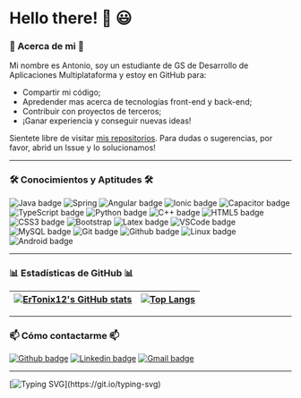 <!--![Banner Image](https://raw.githubusercontent.com/Abepuoh/Abepuoh/main/ErTonix.png)-->

# Hello there! 👋 😃

### 🌌 Acerca de mi 🌌

Mi nombre es Antonio, soy un estudiante de GS de Desarrollo de Aplicaciones Multiplataforma y estoy en GitHub para:
- Compartir mi código;
- Apredender mas acerca de tecnologías front-end y back-end;
- Contribuir con proyectos de terceros;
- ¡Ganar experiencia y conseguir nuevas ideas!

Sientete libre de visitar [mis repositorios](https://github.com/ErTonix12?tab=repositories). Para dudas o sugerencias, por favor, abrid un Issue y lo solucionamos!

---

### 🛠 Conocimientos y Aptitudes 🛠

![Java badge](https://img.shields.io/badge/Java-ED8B00?style=for-the-badge&logo=java&logoColor=white) ![Spring](https://img.shields.io/badge/Spring-6DB33F?style=for-the-badge&logo=spring&logoColor=white) ![Angular badge](https://img.shields.io/badge/Angular-DD0031?style=for-the-badge&logo=angular&logoColor=white) ![Ionic badge](https://img.shields.io/badge/Ionic-3880FF?style=for-the-badge&logo=ionic&logoColor=white) ![Capacitor badge](https://img.shields.io/badge/Capacitor-119EFF?style=for-the-badge&logo=Capacitor&logoColor=white) ![TypeScript badge](https://img.shields.io/badge/TypeScript-007ACC?style=for-the-badge&logo=typescript&logoColor=white) ![Python badge](https://img.shields.io/badge/Python-14354C?style=for-the-badge&logo=python&logoColor=white) ![C++ badge](https://img.shields.io/badge/C%2B%2B-00599C?style=for-the-badge&logo=c%2B%2B&logoColor=white)  ![HTML5 badge](https://img.shields.io/badge/HTML5-E34F26?style=for-the-badge&logo=html5&logoColor=white) ![CSS3 badge](https://img.shields.io/badge/CSS3-1572B6?style=for-the-badge&logo=css3&logoColor=white) ![Bootstrap](https://img.shields.io/badge/Bootstrap-563D7C?style=for-the-badge&logo=bootstrap&logoColor=white) ![Latex badge](https://img.shields.io/badge/LaTeX-47A141?style=for-the-badge&logo=LaTeX&logoColor=white) ![VSCode badge](https://img.shields.io/badge/Visual_Studio_Code-0078D4?style=for-the-badge&logo=visual%20studio%20code&logoColor=white) ![MySQL badge](https://img.shields.io/badge/MySQL-00000F?style=for-the-badge&logo=mysql&logoColor=white) ![Git badge](https://img.shields.io/badge/GIT-F05032?style=for-the-badge&logo=git&logoColor=white) ![Github badge](https://img.shields.io/badge/GitHub-100000?style=for-the-badge&logo=github&logoColor=white) ![Linux badge](https://img.shields.io/badge/Linux-FCC624?style=for-the-badge&logo=linux&logoColor=black) ![Android badge](https://img.shields.io/badge/Android-3DDC84?style=for-the-badge&logo=android&logoColor=white)

---

### 📊 Estadísticas de GitHub 📊


| [![ErTonix12's GitHub stats](https://github-readme-stats.vercel.app/api?username=ErTonix12&show_icons=true&theme=dark&text_color=fff&border_color=79ff97&hide_title=true)](https://github.com/ErTonix12) | [![Top Langs](https://github-readme-stats.vercel.app/api/top-langs/?username=ErTonix12&theme=dark&text_color=fff&border_color=79ff97&layout=compact)](https://github.com/ErTonix12) |
| -------------------------------------------------------------------------------------------------------------------------------------------------------------------------------------------------------- | ----------------------------------------------------------------------------------------------------------------------------------------------------------------------------------- |

---

### 📫 Cómo contactarme 📫

[![Github badge](https://img.shields.io/badge/ErTonix12-100000?style=for-the-badge&logo=github&logoColor=white)](https://github.com/ErTonix12) [![Linkedin badge](https://img.shields.io/badge/LinkedIn-0077B5?style=for-the-badge&logo=linkedin&logoColor=white)](https://www.linkedin.com/in/antoniomuñozcubero) [![Gmail badge](https://img.shields.io/badge/tonicubero12@gmail.com-c5221f?style=for-the-badge&logo=gmail&logoColor=white)](mailto:tonicubero12@gmail.com)

---

[![Typing SVG](https://readme-typing-svg.herokuapp.com?font=Ubuntu&color=%230EAA20&vCenter=true&lines=Thanks+for+visiting!+You're+welcome!)](https://git.io/typing-svg)
<!--
**ErTonix12/ErTonix12** is a ✨ _special_ ✨ repository because its `README.md` (this file) appears on your GitHub profile.

Here are some ideas to get you started:

- 🔭 I’m currently working on ...
- 🌱 I’m currently learning ...
- 👯 I’m looking to collaborate on ...
- 🤔 I’m looking for help with ...
- 💬 Ask me about ...
- 📫 How to reach me: ...
- 😄 Pronouns: ...
- ⚡ Fun fact: ...
-->
